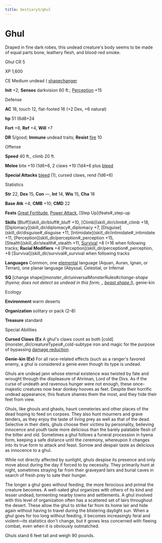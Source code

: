 ```yaml
---
title: bestiary3/ghul
---
```

# Ghul

Draped in fine dark robes, this undead creature's body seems to be made of equal parts bone, leathery flesh, and blood-red smoke.

Ghul CR 5

XP 1,600

CE Medium undead ( [shapechanger](monster_dir/creatureTypes#_shapechanger-subtype)

**Init** +2; **Senses** darkvision 60 ft.; [Perception](skill_dir/perception#_perception) +15

Defense

**AC** 18, touch 12, flat-footed 16 (+2 Dex, +6 natural)

**hp** 51 (6d8+24

**Fort** +8, **Ref** +4, **Will** +7

**DR** 5/good; **Immune** undead traits; **Resist** [fire](monster_dir/creatureTypes#_fire-subtype) 10

Offense

**Speed** 40 ft., climb 20 ft.

**Melee** bite +10 (1d6+6, 2 claws +10 (1d4+6 plus [bleed](monster_dir/universalMonsterRules#_bleed)

**Special Attacks** [bleed](monster_dir/universalMonsterRules#_bleed) (1), cursed claws, rend (1d6+6)

Statistics

**Str** 22, **Dex** 15, **Con** —, **Int** 14, **Wis** 15, **Cha** 18

**Base Atk** +4; **CMB** +10; **CMD** 22

**Feats** [Great Fortitude](feats#_great-fortitude), [Power Attack](feats#_power-attack), [Step Up](feats#_step-up

**Skills** [Bluff](skill_dir/bluff#_bluff +10, [Climb](skill_dir/climb#_climb +18, [Diplomacy](skill_dir/diplomacy#_diplomacy +7, [Disguise](skill_dir/disguise#_disguise +11, [Intimidate](skill_dir/intimidate#_intimidate +11, [Perception](skill_dir/perception#_perception +15,   
 [Stealth](skill_dir/stealth#_stealth +11, [Survival](skill_dir/survival#_survival) +8 (+16 when following tracks; **Racial Modifiers** +4 [Perception](skill_dir/perception#_perception, +8 [Survival](skill_dir/survival#_survival when following tracks

**Languages** Common, one [elemental](monster_dir/creatureTypes#_elemental-subtype) language (Aquan, Auran, Ignan, or Terran), one planar language (Abyssal, Celestial, or Infernal

**SQ** [change shape](monster_dir/universalMonsterRules#_change-shape (hyena; does not detect as undead in this form; _ [beast shape I](spell_dir/beastShape#_beast-shape-i)_), genie-kin

Ecology

**Environment** warm deserts

**Organization** solitary or pack (2–8)

**Treasure** standard

Special Abilities

**Cursed Claws (Ex** A ghul's claws count as both [cold](monster_dir/creatureTypes#_cold-subtype iron and magic for the purpose of bypassing [damage reduction](monster_dir/universalMonsterRules#_damage-reduction-(ex-or-su)).

**Genie-kin (Ex)** For all race-related effects (such as a ranger's favored enemy, a ghul is considered a genie even though its type is undead.

Ghuls are undead jann whose eternal existence was twisted by fate and wrought through the displeasure of Ahriman, Lord of the Divs. As if the curse of undeath and ravenous hunger were not enough, these once-majestic creatures now bear donkey hooves as feet. Despite their horrific undead appearance, this feature shames them the most, and they hide their feet from view.

Ghuls, like ghouls and ghasts, haunt cemeteries and other places of the dead hoping to feed on corpses. They also hunt mourners and grave tenders, as they enjoy the taste of living prey as well as that of the dead. Selective in their diets, ghuls choose their victims by personality, believing innocence and youth taste more delicious than the barely palatable flesh of the bitter and old. Sometimes a ghul follows a funeral procession in hyena form, keeping a safe distance until the ceremony, whereupon it changes into its true form to attack and feast. Sorrow and despair taste as delicious as innocence to a ghul.

While not directly affected by sunlight, ghuls despise its presence and only move about during the day if forced to by necessity. They primarily hunt at night, sometimes straying far from their graveyard lairs and burial caves in search of fresh prey to sate their hunger.

The longer a ghul goes without feeding, the more ferocious and primal the creature becomes. A well-sated ghul organizes with others of its kind and lesser undead, tormenting nearby towns and settlements. A ghul involved with this level of organization often has a scattered set of lairs throughout the desert. These allow the ghul to strike far from its home lair and hide again without having to travel during the blistering daylight sun. When a ghul goes for too long without feeding, it becomes increasingly feral and violent—its statistics don't change, but it grows less concerned with fleeing combat, even when it is obviously outmatched.

Ghuls stand 6 feet tall and weigh 90 pounds.


